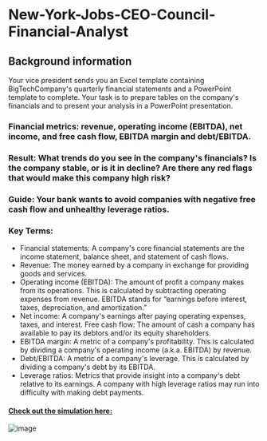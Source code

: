 # New-York-Jobs-CEO-Council-Financial-Analyst

## Background information
Your vice president sends you an Excel template containing BigTechCompany's quarterly financial statements and a PowerPoint template to complete. Your task is to prepare tables on the company's financials and to present your analysis in a PowerPoint presentation.

### Financial metrics: revenue, operating income (EBITDA), net income, and free cash flow, EBITDA margin and debt/EBITDA.

### Result: What trends do you see in the company's financials? Is the company stable, or is it in decline? Are there any red flags that would make this company high risk?

### Guide: Your bank wants to avoid companies with negative free cash flow and unhealthy leverage ratios.

### Key Terms:
* Financial statements: A company's core financial statements are the income statement, balance sheet, and statement of cash flows.
* Revenue: The money earned by a company in exchange for providing goods and services.
* Operating income (EBITDA): The amount of profit a company makes from its operations. This is calculated by subtracting operating expenses from revenue. EBITDA stands for “earnings before interest, taxes, depreciation, and amortization.”
* Net income: A company's earnings after paying operating expenses, taxes, and interest. Free cash flow: The amount of cash a company has available to pay its debtors and/or its equity shareholders.
* EBITDA margin: A metric of a company's profitability. This is calculated by dividing a company's operating income (a.k.a. EBITDA) by revenue.
* Debt/EBITDA: A metric of a company's leverage. This is calculated by dividing a company's debt by its EBITDA.
* Leverage ratios: Metrics that provide insight into a company's debt relative to its earnings. A company with high leverage ratios may run into difficulty with making debt payments.

#### [Check out the simulation here:](https://www.theforage.com/simulations/new-york-jobs-ceo-council/financial-analyst-fko2)

![image](https://github.com/Akashpandey1507/New-York-Jobs-CEO-Council-Financial-Analyst/assets/124170332/77fc9b1e-debb-4796-a292-e9d041326d54)
